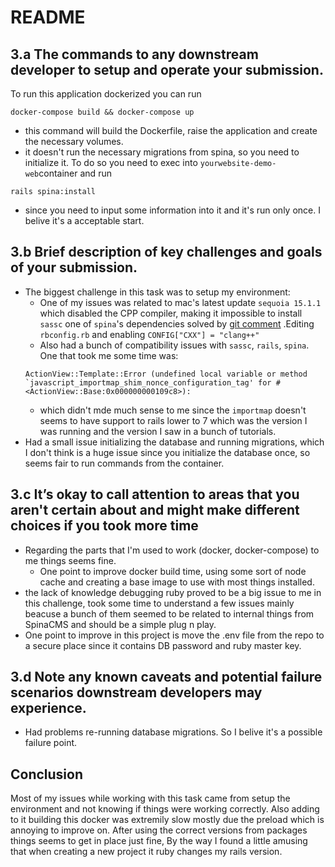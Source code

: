 # README

## 3.a The commands to any downstream developer to setup and operate your submission.

To run this application dockerized you can run 
```
docker-compose build && docker-compose up
```
* this command will build the Dockerfile, raise the application and create the necessary volumes.
* it doesn't run the necessary migrations from spina, so you need to initialize it. To do so you need to exec into `yourwebsite-demo-web`container and run
```
rails spina:install 
```
* since you need to input some information into it and it's run only once. I belive it's a acceptable start.
## 3.b Brief description of key challenges and goals of your submission.

* The biggest challenge in this task was to setup my environment:
  * One of my issues was related to mac's latest update `sequoia 15.1.1` which disabled the CPP compiler, making it impossible to install `sassc` one of `spina`'s dependencies solved by [git comment](https://github.com/sass/sassc-rails/issues/182#issuecomment-2453222192) .Editing `rbconfig.rb` and enabling `CONFIG["CXX"] = "clang++"`
  * Also had a bunch of compatibility issues with `sassc`, `rails`, `spina`. One that took me some time was:
  ```
  ActionView::Template::Error (undefined local variable or method `javascript_importmap_shim_nonce_configuration_tag' for #<ActionView::Base:0x000000000109c8>):
  ```
  * which didn't mde much sense to me since the `importmap` doesn't seems to have support to rails lower to 7 which was the version I was running and the version I saw in a bunch of tutorials.
* Had a small issue initializing the database and running migrations, which I don't think is a huge issue since you initialize the database once, so seems fair to run commands from the container.

## 3.c It’s okay to call attention to areas that you aren't certain about and might make different choices if you took more time

* Regarding the parts that I'm used to work (docker, docker-compose) to me things seems fine.
   * One point to improve docker build time, using some sort of node cache and creating a base image to use with most things installed.
* the lack of knowledge debugging ruby proved to be a big issue to me in this challenge, took some time to understand a few issues mainly beacuse a bunch of them seemed to be related to internal things from SpinaCMS and should be a simple plug n play.
* One point to improve in this project is move the .env file from the repo to a secure place since it contains DB password and ruby master key.
## 3.d Note any known caveats and potential failure scenarios downstream developers may experience.
* Had problems re-running database migrations. So I belive it's a possible failure point. 
  
## Conclusion

Most of my issues while working with this task came from setup the environment and not knowing if things were working correctly. Also adding to it building this docker was extremily slow mostly due the preload which is annoying to improve on. After using the correct versions from packages things seems to get in place just fine, By the way I found a little amusing that when creating a new project it ruby changes my rails version.